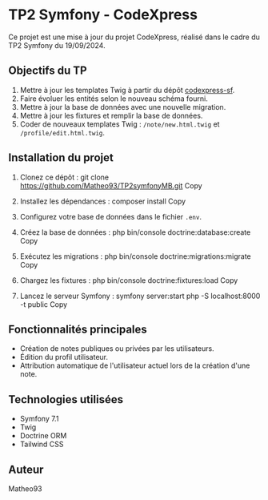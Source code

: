 # TP2 Symfony - CodeXpress

Ce projet est une mise à jour du projet CodeXpress, réalisé dans le cadre du TP2 Symfony du 19/09/2024.

## Objectifs du TP

1. Mettre à jour les templates Twig à partir du dépôt [codexpress-sf](https://github.com/Jensone/codexpress-sf).
2. Faire évoluer les entités selon le nouveau schéma fourni.
3. Mettre à jour la base de données avec une nouvelle migration.
4. Mettre à jour les fixtures et remplir la base de données.
5. Coder de nouveaux templates Twig : `/note/new.html.twig` et `/profile/edit.html.twig`.

## Installation du projet

1. Clonez ce dépôt :
git clone https://github.com/Matheo93/TP2symfonyMB.git
Copy
2. Installez les dépendances :
composer install
Copy
3. Configurez votre base de données dans le fichier `.env`.

4. Créez la base de données :
php bin/console doctrine:database:create
Copy
5. Exécutez les migrations :
php bin/console doctrine:migrations:migrate
Copy
6. Chargez les fixtures :
php bin/console doctrine:fixtures:load
Copy
7. Lancez le serveur Symfony :
symfony server:start
php -S localhost:8000 -t public
Copy
## Fonctionnalités principales

- Création de notes publiques ou privées par les utilisateurs.
- Édition du profil utilisateur.
- Attribution automatique de l'utilisateur actuel lors de la création d'une note.

## Technologies utilisées

- Symfony 7.1
- Twig
- Doctrine ORM
- Tailwind CSS

## Auteur

Matheo93
